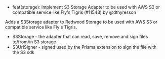 - feat(storage): Implement S3 Storage Adapter to be used with AWS S3 or compatible service like Fly's Tigris (#11543) by @dthyresson

Adds a S3Storage adapter to Redwood Storage to be used with AWS S3 or compatible service like Fly's Tigris.

- S3Storage - the adapter that can read, save, remove and sign files to/from/in S3 storage
- S3UrlSigner - signed used by the Prisma extension to sign the file with the S3 sdk
